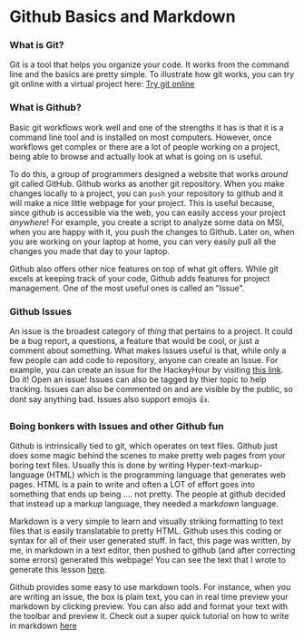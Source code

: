# Github Basics and Markdown


### What is Git?
Git is a tool that helps you organize your code. It works from the command line and the 
basics are pretty simple. To illustrate how git works, you can try git online with a 
virtual project here:
[Try git online](https://try.github.io)

### What is Github?
Basic git workflows work well and one of the strengths it has is that it is a command
line tool and is installed on most computers. However, once workflows get complex or 
there are a lot of people working on a project, being able to browse and actually 
look at what is going on is useful.

To do this, a group of programmers designed a website that works *around* git called 
GitHub. Github works as another git repository. When you make changes locally to a project,
you can `push` your repository to github and it will make a nice little webpage for your 
project. This is useful because, since github is accessible via the web, you can easily
access your project *anywhere*! For example, you create a script to analyze some data on
MSI, when you are happy with it, you push the changes to Github. Later on, when you are working
on your laptop at home, you can very easily pull all the changes you made that day to your laptop.

Github also offers other nice features on top of what git offers. While git excels at keeping track
of your code, Github adds features for project management. One of the most useful ones is called an
"Issue". 

### Github Issues
An issue is the broadest category of *thing* that pertains to a project. It
could be a bug report, a questions, a feature that would be cool, or just a
comment about something. What makes Issues useful is that, while only a few
people can add code to repository, anyone can create an Issue.  For example,
you can create an issue for the HackeyHour by visiting [this
link](https://github.umn.edu/UMN-Equine-Lab/HackeyHour/issues). Do it! Open an
issue! Issues can also be tagged by thier topic to help tracking. Issues can
also be commented on and are visible by the public, so dont say anything bad.
Issues also support emojis :+1:.

### Boing bonkers with Issues and other Github fun
Github is intrinsically tied to git, which operates on text files. Github just does some magic
behind the scenes to make pretty web pages from your boring text files. Usually this is done by
writing Hyper-text-markup-language (HTML) which is the programming language that generates web
pages. HTML is a pain to write and often a LOT of effort goes into something that ends up being 
.... not pretty. The people at github decided that instead up a mark*up* language, they needed
a mark*down* language. 

Markdown is a very simple to learn and visually striking formatting to text
files that is easily translatable to pretty HTML. Github uses this coding or
syntax for all of their user generated stuff. In fact, this page was written,
by me, in markdown in a text editor, then pushed to github (and after
correcting some errors) generated this webpage! You can see the text that I
wrote to generate this lesson
[here](https://raw.github.umn.edu/UMN-Equine-Lab/HackeyHour/master/Lessons/01-GitHubBasics-and-Markdown.md?token=AAAQNHACYm4ZAIblY7IXD7W_zVF7AAUiks5YvZnswA%3D%3D). 

Github provides some easy to use markdown tools. For instance, when you are writing an issue, the
box is plain text, you can in real time preview your markdown by clicking preview. You can also
add and format your text with the toolbar and preview it. Check out a super quick tutorial on
how to write in markdown [here](https://guides.github.com/features/mastering-markdown/)
